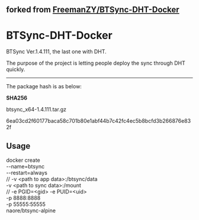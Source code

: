 ## forked from [FreemanZY/BTSync-DHT-Docker](https://github.com/FreemanZY/BTSync-DHT-Docker)

# BTSync-DHT-Docker
BTSync Ver.1.4.111, the last one with DHT.

The purpose of the project is letting people deploy the sync through DHT quickly.

---

The package hash is as below:

**SHA256**

btsync_x64-1.4.111.tar.gz

6ea03cd2f60177baca58c701b80e1abf44b7c42fc4ec5b8bcfd3b266876e832f


## Usage
docker create \
	--name=btsync \
	--restart=always \
//	-v \<path to app data\>:/btsync/data \
	-v \<path to sync data\>:/mount \
//	-e PGID=\<gid\> -e PUID=\<uid\> \
	-p 8888:8888 \
	-p 55555:55555 \
	naore/btsync-alpine
